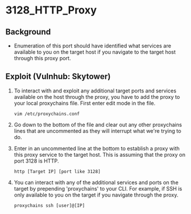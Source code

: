# 3128\_HTTP\_Proxy

## Background

* Enumeration of this port should have identified what services are available to you on the target host if you navigate to the target host through this proxy port.

## Exploit \(Vulnhub: Skytower\)

1. To interact with and exploit any additional target ports and services available on the host through the proxy, you have to add the proxy to your local proxychains file.  First enter edit mode in the file.

   ```text
   vim /etc/proxychains.conf
   ```

2. Go down to the bottom of the file and clear out any other proxychains lines that are uncommented as they will interrupt what we're trying to do.
3. Enter in an uncommented line at the bottom to establish a proxy with this proxy service to the target host.  This is assuming that the proxy on port 3128 is HTTP.

   ```text
   http [Target IP] [port like 3128]
   ```

4. You can interact with any of the additional services and ports on the target by prepending 'proxychains' to your CLI.  For example, if SSH is only available to you on the target if you navigate through the proxy.

   ```text
   proxychains ssh [user]@[IP]
   ```

